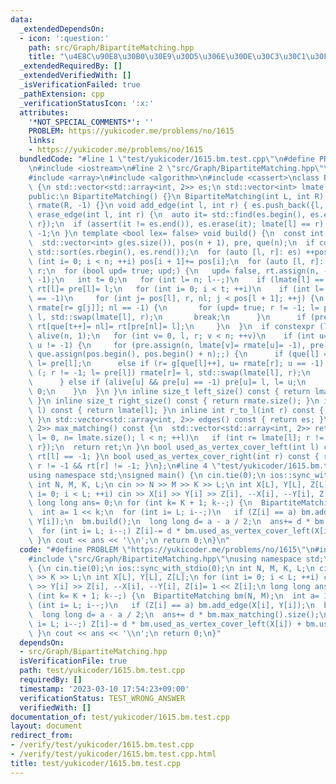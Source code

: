 ```yaml
---
data:
  _extendedDependsOn:
  - icon: ':question:'
    path: src/Graph/BipartiteMatching.hpp
    title: "\u4E8C\u90E8\u30B0\u30E9\u30D5\u306E\u30DE\u30C3\u30C1\u30F3\u30B0"
  _extendedRequiredBy: []
  _extendedVerifiedWith: []
  _isVerificationFailed: true
  _pathExtension: cpp
  _verificationStatusIcon: ':x:'
  attributes:
    '*NOT_SPECIAL_COMMENTS*': ''
    PROBLEM: https://yukicoder.me/problems/no/1615
    links:
    - https://yukicoder.me/problems/no/1615
  bundledCode: "#line 1 \"test/yukicoder/1615.bm.test.cpp\"\n#define PROBLEM \"https://yukicoder.me/problems/no/1615\"\
    \n#include <iostream>\n#line 2 \"src/Graph/BipartiteMatching.hpp\"\n#include <vector>\n\
    #include <array>\n#include <algorithm>\n#include <cassert>\nclass BipartiteMatching\
    \ {\n std::vector<std::array<int, 2>> es;\n std::vector<int> lmate, rmate, rt;\n\
    public:\n BipartiteMatching() {}\n BipartiteMatching(int L, int R): lmate(L, -1),\
    \ rmate(R, -1) {}\n void add_edge(int l, int r) { es.push_back({l, r}); }\n void\
    \ erase_edge(int l, int r) {\n  auto it= std::find(es.begin(), es.end(), std::array{l,\
    \ r});\n  if (assert(it != es.end()), es.erase(it); lmate[l] == r) lmate[l]= rmate[r]=\
    \ -1;\n }\n template <bool lex= false> void build() {\n  const int n= lmate.size();\n\
    \  std::vector<int> g(es.size()), pos(n + 1), pre, que(n);\n  if constexpr (lex)\
    \ std::sort(es.rbegin(), es.rend());\n  for (auto [l, r]: es) ++pos[l];\n  for\
    \ (int i= 0; i < n; ++i) pos[i + 1]+= pos[i];\n  for (auto [l, r]: es) g[--pos[l]]=\
    \ r;\n  for (bool upd= true; upd;) {\n   upd= false, rt.assign(n, -1), pre.assign(n,\
    \ -1);\n   int t= 0;\n   for (int l= n; l--;)\n    if (lmate[l] == -1) que[t++]=\
    \ rt[l]= pre[l]= l;\n   for (int i= 0; i < t; ++i)\n    if (int l= que[i]; lmate[rt[l]]\
    \ == -1)\n     for (int j= pos[l], r, nl; j < pos[l + 1]; ++j) {\n      if (nl=\
    \ rmate[r= g[j]]; nl == -1) {\n       for (upd= true; r != -1; l= pre[l]) rmate[r]=\
    \ l, std::swap(lmate[l], r);\n       break;\n      }\n      if (pre[nl] == -1)\
    \ rt[que[t++]= nl]= rt[pre[nl]= l];\n     }\n  }\n  if constexpr (lex) {\n   std::vector<char>\
    \ alive(n, 1);\n   for (int v= 0, l, r; v < n; ++v)\n    if (int u= lmate[v];\
    \ u != -1) {\n     for (pre.assign(n, lmate[v]= rmate[u]= -1), pre[l= v]= -2,\
    \ que.assign(pos.begin(), pos.begin() + n);;) {\n      if (que[l] == pos[l + 1])\
    \ l= pre[l];\n      else if (r= g[que[l]++], u= rmate[r]; u == -1) {\n       for\
    \ (; r != -1; l= pre[l]) rmate[r]= l, std::swap(lmate[l], r);\n       break;\n\
    \      } else if (alive[u] && pre[u] == -1) pre[u]= l, l= u;\n     }\n     alive[v]=\
    \ 0;\n    }\n  }\n }\n inline size_t left_size() const { return lmate.size();\
    \ }\n inline size_t right_size() const { return rmate.size(); }\n inline int l_to_r(int\
    \ l) const { return lmate[l]; }\n inline int r_to_l(int r) const { return rmate[r];\
    \ }\n std::vector<std::array<int, 2>> edges() const { return es; }\n std::vector<std::array<int,\
    \ 2>> max_matching() const {\n  std::vector<std::array<int, 2>> ret;\n  for (int\
    \ l= 0, n= lmate.size(); l < n; ++l)\n   if (int r= lmate[l]; r != -1) ret.push_back({l,\
    \ r});\n  return ret;\n }\n bool used_as_vertex_cover_left(int l) const { return\
    \ rt[l] == -1; }\n bool used_as_vertex_cover_right(int r) const { return r= rmate[r],\
    \ r != -1 && rt[r] != -1; }\n};\n#line 4 \"test/yukicoder/1615.bm.test.cpp\"\n\
    using namespace std;\nsigned main() {\n cin.tie(0);\n ios::sync_with_stdio(0);\n\
    \ int N, M, K, L;\n cin >> N >> M >> K >> L;\n int X[L], Y[L], Z[L];\n for (int\
    \ i= 0; i < L; ++i) cin >> X[i] >> Y[i] >> Z[i], --X[i], --Y[i], Z[i]= 1 << Z[i];\n\
    \ long long ans= 0;\n for (int k= K + 1; k--;) {\n  BipartiteMatching bm(N, M);\n\
    \  int a= 1 << k;\n  for (int i= L; i--;)\n   if (Z[i] == a) bm.add_edge(X[i],\
    \ Y[i]);\n  bm.build();\n  long long d= a - a / 2;\n  ans+= d * bm.max_matching().size();\n\
    \  for (int i= L; i--;) Z[i]-= d * bm.used_as_vertex_cover_left(X[i]) + bm.used_as_vertex_cover_right(Y[i]);\n\
    \ }\n cout << ans << '\\n';\n return 0;\n}\n"
  code: "#define PROBLEM \"https://yukicoder.me/problems/no/1615\"\n#include <iostream>\n\
    #include \"src/Graph/BipartiteMatching.hpp\"\nusing namespace std;\nsigned main()\
    \ {\n cin.tie(0);\n ios::sync_with_stdio(0);\n int N, M, K, L;\n cin >> N >> M\
    \ >> K >> L;\n int X[L], Y[L], Z[L];\n for (int i= 0; i < L; ++i) cin >> X[i]\
    \ >> Y[i] >> Z[i], --X[i], --Y[i], Z[i]= 1 << Z[i];\n long long ans= 0;\n for\
    \ (int k= K + 1; k--;) {\n  BipartiteMatching bm(N, M);\n  int a= 1 << k;\n  for\
    \ (int i= L; i--;)\n   if (Z[i] == a) bm.add_edge(X[i], Y[i]);\n  bm.build();\n\
    \  long long d= a - a / 2;\n  ans+= d * bm.max_matching().size();\n  for (int\
    \ i= L; i--;) Z[i]-= d * bm.used_as_vertex_cover_left(X[i]) + bm.used_as_vertex_cover_right(Y[i]);\n\
    \ }\n cout << ans << '\\n';\n return 0;\n}"
  dependsOn:
  - src/Graph/BipartiteMatching.hpp
  isVerificationFile: true
  path: test/yukicoder/1615.bm.test.cpp
  requiredBy: []
  timestamp: '2023-03-10 17:54:23+09:00'
  verificationStatus: TEST_WRONG_ANSWER
  verifiedWith: []
documentation_of: test/yukicoder/1615.bm.test.cpp
layout: document
redirect_from:
- /verify/test/yukicoder/1615.bm.test.cpp
- /verify/test/yukicoder/1615.bm.test.cpp.html
title: test/yukicoder/1615.bm.test.cpp
---
```

